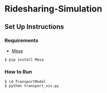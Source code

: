 # Ridesharing-Simulation


## Set Up Instructions

### Requirements
- [Mesa](https://github.com/projectmesa/mesa)
```
$ pip install Mesa 
```

### How to Run
```
$ cd TransportModel
$ python transport_vis.py
```
